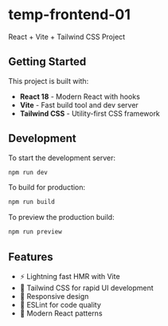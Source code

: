 # temp-frontend-01
React + Vite + Tailwind CSS Project

## Getting Started

This project is built with:
- **React 18** - Modern React with hooks
- **Vite** - Fast build tool and dev server
- **Tailwind CSS** - Utility-first CSS framework

## Development

To start the development server:

```bash
npm run dev
```

To build for production:

```bash
npm run build
```

To preview the production build:

```bash
npm run preview
```

## Features

- ⚡️ Lightning fast HMR with Vite
- 🎨 Tailwind CSS for rapid UI development
- 📱 Responsive design
- 🔧 ESLint for code quality
- 🚀 Modern React patterns
